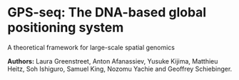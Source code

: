 # GPS-seq: The DNA-based global positioning system

A theoretical framework for large-scale spatial genomics

**Authors:**
Laura Greenstreet, Anton Afanassiev, Yusuke Kijima, Matthieu Heitz, Soh Ishiguro, Samuel King, Nozomu Yachie and Geoffrey Schiebinger.

